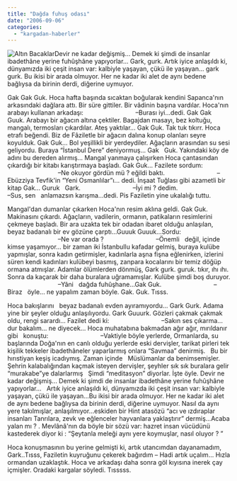 ```yaml
---
title: "Dağda fuhuş odası"
date: "2006-09-06"
categories: 
  - "kargadan-haberler"
---
```


![Altın Bacaklar](/uploads/2006/09/fuhus_fahiseler.jpg)Devir ne kadar değişmiş... Demek ki şimdi de insanlar ibadethâne yerine fuhûşhâne yapıyorlar... Gark, gurk. Artık iyice anlaşıldı ki, dünyamızda iki çeşit insan var: kalbiyle yaşayan, çükü ile yaşayan... gark gurk. Bu ikisi bir arada olmuyor. Her ne kadar iki alet de aynı bedene bağlıysa da birinin derdi, diğerine uymuyor.  

Gak Gak Guk. Hoca hafta başında sıcaktan boğularak kendini Sapanca'nın arkasındaki dağlara attı. Bir süre gittiler. Bir vâdinin başına vardılar. Hoca'nın arabayı kullanan arkadaşı:                              –Burası iyi...dedi. Gak Gak Guuk. Arabayı bir ağacın altına çektiler. Bagajdan masayı, bez koltuğu, mangalı, termosları çıkardılar. Ateş yaktılar... Gak Guk. Tak tuk tıkırr. Hoca etrafı beğendi. Biz de Fâziletle bir ağacın dalına konup olanları seyre koyulduk. Gak Guk... Bol yeşillikli bir yerdeydiler. Ağaçların arasından su sesi geliyordu. Buraya “İstanbul Dere” deniyormuş... Gak   Guk. Yakındaki köy de adını bu dereden alırmış... Mangal yanmaya çalışırken Hoca çantasından çıkardığı bir kitabı karıştırmaya başladı. Gak Guk... Fazilete sordum:                              –Ne okuyor gördün mü ? eğildi baktı.                              –Ebüzziya Tevfik'in “Yeni Osmanlılar”ı... dedi. İnşaat Tuğlası gibi azametli bir kitap Gak... Guruk   Gark.                              –İyi mi ? dedim.                              –Sus, sen   anlamazsın karışma...dedi. Pis Faziletin yine ukalalığı tuttu.

Mangal'dan dumanlar çıkarken Hoca'nın resim aklına geldi. Gak Guk. Makinasını çıkardı. Ağaçların, vadilerin, ormanın, patikaların resimlerini çekmeye başladı. Bir ara uzakta tek bir odadan ibaret olduğu anlaşılan, beyaz badanalı bir ev gözüne çarptı...Guuuk Guuuk...Sordu:                              –Ne var orada ?                              –Önemli   değil, içinde kimse yaşamıyor... bir zaman iki İstanbullu kafadar gelmiş, buraya kulübe yapmışlar, sonra kadın getirmişler, kadınlarla aşna fişna eğlenirken, izlerini süren kendi kadınları kulübeyi basmış, zanpara kocalarını bir temiz döğüp ormana atmışlar. Adamlar ölümlerden dönmüş, Gark gurk. guruk. tıkır, ıhı ıhı. Sonra da kaçarak bir daha buralara uğramamışlar. Kulübe şimdi boş duruyor.                              –Yâni   dağda fuhûşhane...Gak Guk.                              –Biraz   öyle... ne yapalım zaman böyle. Gak. Guk. Tısss.

Hoca bakışlarını   beyaz badanalı evden ayıramıyordu... Gark Gurk. Adama yine bir şeyler olduğu anlaşılıyordu. Gark Guuurk. Gözleri çakmak çakmak oldu, rengi sarardı... Fazilet dedi ki:                              –Sakın ses çıkarma... dur bakalım... ne diyecek... Hoca muhatabına bakmadan ağır ağır, mırıldanır gibi   konuştu:                              –Vaktiyle böyle yerlerde, Ormanlarda, su başlarında Doğa'nın en canlı olduğu yerlerde eski dervişler, tarikat pirleri tek kişilik tekkeler ibadethâneler yaparlarmış onlara “Savmaa” denirmiş.   Bu bir hırıstiyan keşiş icadıymış. Zaman içinde   Müslümanlar da benimsemişler. Şehrin kalabalığından kaçmak isteyen dervişler, şeyhler sık sık buralara gelir “murakabe”ye dalarlarmış   Şimdi “meditasyon” diyorlar. İşte öyle. Devir ne kadar değişmiş... Demek ki şimdi de insanlar ibadethâne yerine fuhûşhâne yapıyorlar...   Artık iyice anlaşıldı ki, dünyamızda iki çeşit insan var: kalbiyle yaşayan, çükü ile yaşayan...Bu ikisi bir arada olmuyor. Her ne kadar iki alet de aynı bedene bağlıysa da birinin derdi, diğerine uymuyor. Nasıl da aynı yere takılmışlar, anlaşılmıyor...eskiden bir Hint atasözü “acı ve ızdıraplar insanları Tanrılara, zevk ve eğlenceler hayvanlara yaklaştırır” dermiş...Acaba yalan mı ? . Mevlânâ'nın da böyle bir sözü var: hazret insan vücüdünü kastederek diyor ki : “Şeytanla meleği aynı yere koymuşlar, nasıl oluyor ? ”

Hoca konuşmasının bu yerine gelmişti ki, artık utancımdan dayanamadım, Gark..Tısss, Faziletin kuyruğunu çekerek bağırdım – Hadi artık uçalım... Hızla ormandan uzaklaştık. Hoca ve arkadaşı daha sonra göl kıyısına inerek çay içmişler. Oradaki kargalar söyledi. Tısssss.
